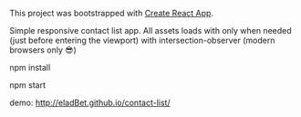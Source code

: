 This project was bootstrapped with [Create React App](https://github.com/facebook/create-react-app).

Simple responsive contact list app.
All assets loads with only when needed (just before entering the viewport) with intersection-observer (modern browsers only 😎)

npm install

npm start

demo:
http://eladBet.github.io/contact-list/
